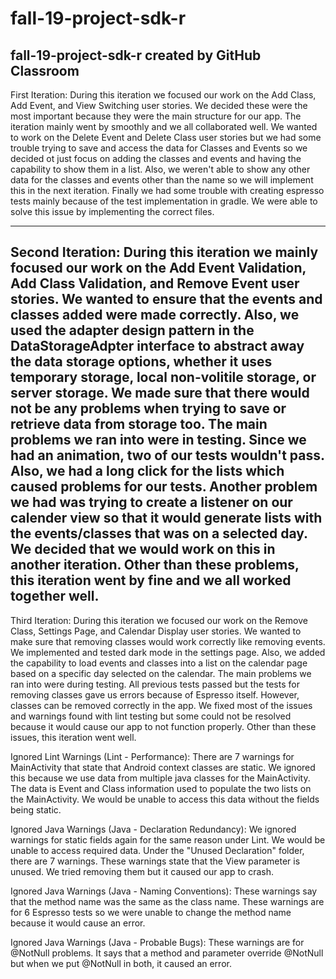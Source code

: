 # fall-19-project-sdk-r
fall-19-project-sdk-r created by GitHub Classroom
-------------------------------------------------------------------------------------------------------------------------------------------
First Iteration: 
	During this iteration we focused our work on the Add Class, Add Event, and View Switching user stories. We decided these were the most important because they were the main structure for our app. The iteration mainly went by smoothly and we all collaborated well. We wanted to work on the Delete Event and Delete Class user stories but we had some trouble trying to save and access the data for Classes and Events so we decided ot just focus on adding the classes and events and having the capability to show them in a list. Also, we weren't able to show any other data for the classes and events other than the name so we will implement this in the next iteration. Finally we had some trouble with creating espresso tests mainly because of the test implementation in gradle. We were able to solve this issue by implementing the correct files.

-------------------------------------------------------------------------------------------------------------------------------------------
Second Iteration:
	During this iteration we mainly focused our work on the Add Event Validation, Add Class Validation, and Remove Event user stories. We wanted to ensure that the events and classes added were made correctly. Also, we used the adapter design pattern in the DataStorageAdpter interface to abstract away the data storage options, whether it uses temporary storage, local non-volitile storage, or server storage. We made sure that there would not be any problems when trying to save or retrieve data from storage too. The main problems we ran into were in testing. Since we had an animation, two of our tests wouldn't pass. Also, we had a long click for the lists which caused problems for our tests. Another problem we had was trying to create a listener on our calender view so that it would generate lists with the events/classes that was on a selected day. We decided that we would work on this in another iteration. Other than these problems, this iteration went by fine and we all worked together well. 
-------------------------------------------------------------------------------------------------------------------------------------------
Third Iteration:
	During this iteration we focused our work on the Remove Class, Settings Page, and Calendar Display user stories. We wanted to make sure that removing classes would work correctly like removing events. We implemented and tested dark mode in the settings page. Also, we added the capability to load events and classes into a list on the calendar page based on a specific day selected on the calendar. The main problems we ran into were during testing. All previous tests passed but the tests for removing classes gave us errors because of Espresso itself. However, classes can be removed correctly in the app. We fixed most of the issues and warnings found with lint testing but some could not be resolved because it would cause our app to not function properly. Other than these issues, this iteration went well.
	
Ignored Lint Warnings (Lint - Performance):
	There are 7 warnings for MainActivity that state that Android context classes are static. We ignored this because we use data from multiple java classes for the MainActivity. The data is Event and Class information used to populate the two lists on the MainActivity. We would be unable to access this data without the fields being static. 

Ignored Java Warnings (Java - Declaration Redundancy):
	We ignored warnings for static fields again for the same reason under Lint. We would be unable to access required data. Under the "Unused Declaration" folder, there are 7 warnings. These warnings state that the View parameter is unused. We tried removing them but it caused our app to crash.
   
Ignored Java Warnings (Java - Naming Conventions):
	These warnings say that the method name was the same as the class name. These warnings are for 6 Espresso tests so we were unable to change the method name because it would cause an error.

Ignored Java Warnings (Java - Probable Bugs):
	These warnings are for @NotNull problems. It says that a method and parameter override @NotNull but when we put @NotNull in both, it caused an error.
	
